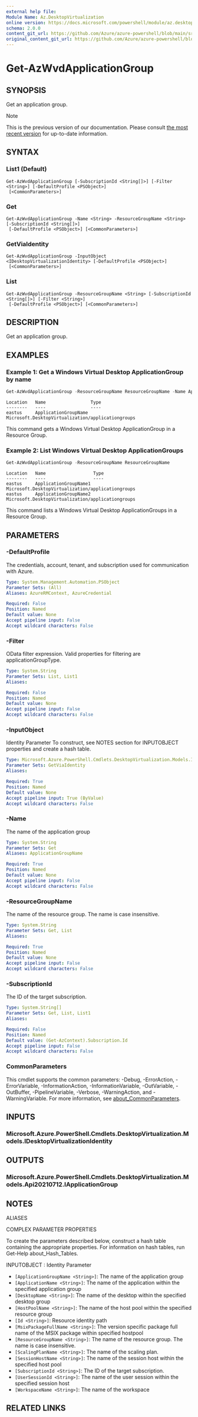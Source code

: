 ```yaml
---
external help file: 
Module Name: Az.DesktopVirtualization
online version: https://docs.microsoft.com/powershell/module/az.desktopvirtualization/get-azwvdapplicationgroup
schema: 2.0.0
content_git_url: https://github.com/Azure/azure-powershell/blob/main/src/DesktopVirtualization/help/Get-AzWvdApplicationGroup.md
original_content_git_url: https://github.com/Azure/azure-powershell/blob/main/src/DesktopVirtualization/help/Get-AzWvdApplicationGroup.md
---
```


# Get-AzWvdApplicationGroup

## SYNOPSIS
Get an application group.

> [!NOTE]
>This is the previous version of our documentation. Please consult [the most recent version](/powershell/module/az.desktopvirtualization/get-azwvdapplicationgroup) for up-to-date information.

## SYNTAX

### List1 (Default)
```
Get-AzWvdApplicationGroup [-SubscriptionId <String[]>] [-Filter <String>] [-DefaultProfile <PSObject>]
 [<CommonParameters>]
```

### Get
```
Get-AzWvdApplicationGroup -Name <String> -ResourceGroupName <String> [-SubscriptionId <String[]>]
 [-DefaultProfile <PSObject>] [<CommonParameters>]
```

### GetViaIdentity
```
Get-AzWvdApplicationGroup -InputObject <IDesktopVirtualizationIdentity> [-DefaultProfile <PSObject>]
 [<CommonParameters>]
```

### List
```
Get-AzWvdApplicationGroup -ResourceGroupName <String> [-SubscriptionId <String[]>] [-Filter <String>]
 [-DefaultProfile <PSObject>] [<CommonParameters>]
```

## DESCRIPTION
Get an application group.

## EXAMPLES

### Example 1: Get a Windows Virtual Desktop ApplicationGroup by name
```powershell
Get-AzWvdApplicationGroup -ResourceGroupName ResourceGroupName -Name ApplicationGroupName
```

```output
Location   Name                 Type
--------   ----                 ----
eastus     ApplicationGroupName Microsoft.DesktopVirtualization/applicationgroups
```

This command gets a Windows Virtual Desktop ApplicationGroup in a Resource Group.

### Example 2: List Windows Virtual Desktop ApplicationGroups
```powershell
Get-AzWvdApplicationGroup -ResourceGroupName ResourceGroupName
```

```output
Location   Name                  Type
--------   ----                  ----
eastus     ApplicationGroupName1 Microsoft.DesktopVirtualization/applicationgroups
eastus     ApplicationGroupName2 Microsoft.DesktopVirtualization/applicationgroups
```

This command lists a Windows Virtual Desktop ApplicationGroups in a Resource Group.

## PARAMETERS

### -DefaultProfile
The credentials, account, tenant, and subscription used for communication with Azure.

```yaml
Type: System.Management.Automation.PSObject
Parameter Sets: (All)
Aliases: AzureRMContext, AzureCredential

Required: False
Position: Named
Default value: None
Accept pipeline input: False
Accept wildcard characters: False
```

### -Filter
OData filter expression.
Valid properties for filtering are applicationGroupType.

```yaml
Type: System.String
Parameter Sets: List, List1
Aliases:

Required: False
Position: Named
Default value: None
Accept pipeline input: False
Accept wildcard characters: False
```

### -InputObject
Identity Parameter
To construct, see NOTES section for INPUTOBJECT properties and create a hash table.

```yaml
Type: Microsoft.Azure.PowerShell.Cmdlets.DesktopVirtualization.Models.IDesktopVirtualizationIdentity
Parameter Sets: GetViaIdentity
Aliases:

Required: True
Position: Named
Default value: None
Accept pipeline input: True (ByValue)
Accept wildcard characters: False
```

### -Name
The name of the application group

```yaml
Type: System.String
Parameter Sets: Get
Aliases: ApplicationGroupName

Required: True
Position: Named
Default value: None
Accept pipeline input: False
Accept wildcard characters: False
```

### -ResourceGroupName
The name of the resource group.
The name is case insensitive.

```yaml
Type: System.String
Parameter Sets: Get, List
Aliases:

Required: True
Position: Named
Default value: None
Accept pipeline input: False
Accept wildcard characters: False
```

### -SubscriptionId
The ID of the target subscription.

```yaml
Type: System.String[]
Parameter Sets: Get, List, List1
Aliases:

Required: False
Position: Named
Default value: (Get-AzContext).Subscription.Id
Accept pipeline input: False
Accept wildcard characters: False
```

### CommonParameters
This cmdlet supports the common parameters: -Debug, -ErrorAction, -ErrorVariable, -InformationAction, -InformationVariable, -OutVariable, -OutBuffer, -PipelineVariable, -Verbose, -WarningAction, and -WarningVariable. For more information, see [about_CommonParameters](http://go.microsoft.com/fwlink/?LinkID=113216).

## INPUTS

### Microsoft.Azure.PowerShell.Cmdlets.DesktopVirtualization.Models.IDesktopVirtualizationIdentity

## OUTPUTS

### Microsoft.Azure.PowerShell.Cmdlets.DesktopVirtualization.Models.Api20210712.IApplicationGroup

## NOTES

ALIASES

COMPLEX PARAMETER PROPERTIES

To create the parameters described below, construct a hash table containing the appropriate properties. For information on hash tables, run Get-Help about_Hash_Tables.


INPUTOBJECT <IDesktopVirtualizationIdentity>: Identity Parameter
  - `[ApplicationGroupName <String>]`: The name of the application group
  - `[ApplicationName <String>]`: The name of the application within the specified application group
  - `[DesktopName <String>]`: The name of the desktop within the specified desktop group
  - `[HostPoolName <String>]`: The name of the host pool within the specified resource group
  - `[Id <String>]`: Resource identity path
  - `[MsixPackageFullName <String>]`: The version specific package full name of the MSIX package within specified hostpool
  - `[ResourceGroupName <String>]`: The name of the resource group. The name is case insensitive.
  - `[ScalingPlanName <String>]`: The name of the scaling plan.
  - `[SessionHostName <String>]`: The name of the session host within the specified host pool
  - `[SubscriptionId <String>]`: The ID of the target subscription.
  - `[UserSessionId <String>]`: The name of the user session within the specified session host
  - `[WorkspaceName <String>]`: The name of the workspace

## RELATED LINKS

